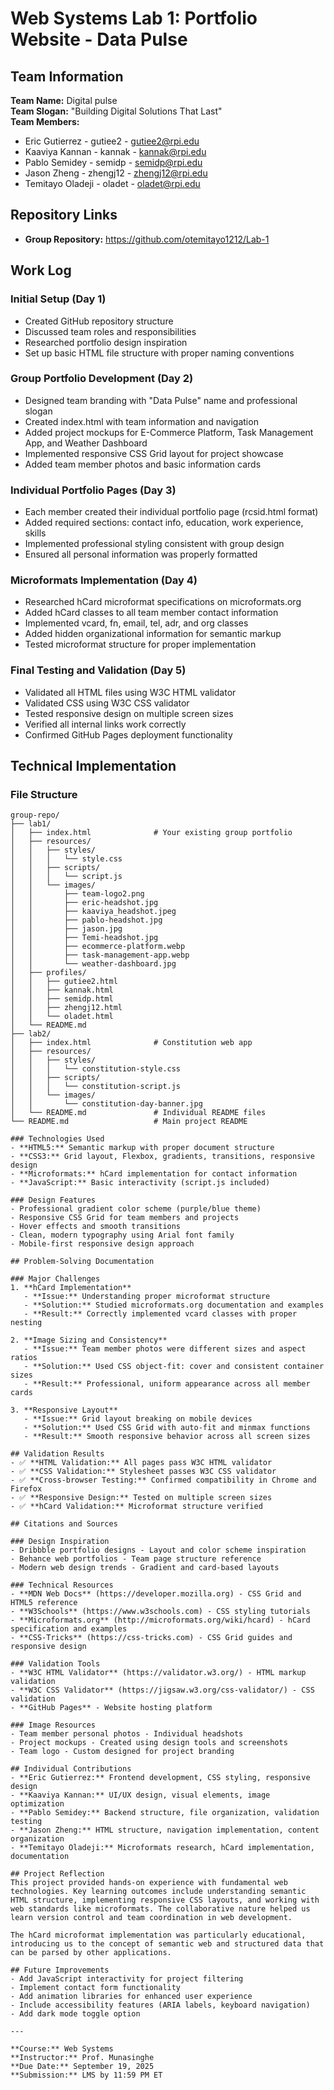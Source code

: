 # Web Systems Lab 1: Portfolio Website - Data Pulse

## Team Information
**Team Name:** Digital pulse  
**Team Slogan:** "Building Digital Solutions That Last"  
**Team Members:**
- Eric Gutierrez - gutiee2 - gutiee2@rpi.edu
- Kaaviya Kannan - kannak - kannak@rpi.edu  
- Pablo Semidey - semidp - semidp@rpi.edu
- Jason Zheng - zhengj12 - zhengj12@rpi.edu
- Temitayo Oladeji - oladet - oladet@rpi.edu

## Repository Links
- **Group Repository:** https://github.com/otemitayo1212/Lab-1

## Work Log

### Initial Setup (Day 1)
- Created GitHub repository structure
- Discussed team roles and responsibilities
- Researched portfolio design inspiration
- Set up basic HTML file structure with proper naming conventions

### Group Portfolio Development (Day 2)
- Designed team branding with "Data Pulse" name and professional slogan
- Created index.html with team information and navigation
- Added project mockups for E-Commerce Platform, Task Management App, and Weather Dashboard
- Implemented responsive CSS Grid layout for project showcase
- Added team member photos and basic information cards

### Individual Portfolio Pages (Day 3)
- Each member created their individual portfolio page (rcsid.html format)
- Added required sections: contact info, education, work experience, skills
- Implemented professional styling consistent with group design
- Ensured all personal information was properly formatted

### Microformats Implementation (Day 4)
- Researched hCard microformat specifications on microformats.org
- Added hCard classes to all team member contact information
- Implemented vcard, fn, email, tel, adr, and org classes
- Added hidden organizational information for semantic markup
- Tested microformat structure for proper implementation

### Final Testing and Validation (Day 5)
- Validated all HTML files using W3C HTML validator
- Validated CSS using W3C CSS validator
- Tested responsive design on multiple screen sizes
- Verified all internal links work correctly
- Confirmed GitHub Pages deployment functionality

## Technical Implementation

### File Structure
```
group-repo/
├── lab1/
│   ├── index.html              # Your existing group portfolio
│   ├── resources/
│   │   ├── styles/
│   │   │   └── style.css
│   │   ├── scripts/
│   │   │   └── script.js
│   │   └── images/
│   │       ├── team-logo2.png
│   │       ├── eric-headshot.jpg
│   │       ├── kaaviya_headshot.jpeg
│   │       ├── pablo-headshot.jpg
│   │       ├── jason.jpg
│   │       ├── Temi-headshot.jpg
│   │       ├── ecommerce-platform.webp
│   │       ├── task-management-app.webp
│   │       └── weather-dashboard.jpg
│   ├── profiles/
│   │   ├── gutiee2.html
│   │   ├── kannak.html
│   │   ├── semidp.html
│   │   ├── zhengj12.html
│   │   └── oladet.html
│   └── README.md
├── lab2/                      
│   ├── index.html              # Constitution web app
│   ├── resources/
│   │   ├── styles/
│   │   │   └── constitution-style.css
│   │   ├── scripts/
│   │   │   └── constitution-script.js
│   │   └── images/
│   │       └── constitution-day-banner.jpg
│   └── README.md               # Individual README files
└── README.md                   # Main project README

### Technologies Used
- **HTML5:** Semantic markup with proper document structure
- **CSS3:** Grid layout, Flexbox, gradients, transitions, responsive design
- **Microformats:** hCard implementation for contact information
- **JavaScript:** Basic interactivity (script.js included)

### Design Features
- Professional gradient color scheme (purple/blue theme)
- Responsive CSS Grid for team members and projects
- Hover effects and smooth transitions
- Clean, modern typography using Arial font family
- Mobile-first responsive design approach

## Problem-Solving Documentation

### Major Challenges
1. **hCard Implementation**
   - **Issue:** Understanding proper microformat structure
   - **Solution:** Studied microformats.org documentation and examples
   - **Result:** Correctly implemented vcard classes with proper nesting

2. **Image Sizing and Consistency**
   - **Issue:** Team member photos were different sizes and aspect ratios
   - **Solution:** Used CSS object-fit: cover and consistent container sizes
   - **Result:** Professional, uniform appearance across all member cards

3. **Responsive Layout**
   - **Issue:** Grid layout breaking on mobile devices
   - **Solution:** Used CSS Grid with auto-fit and minmax functions
   - **Result:** Smooth responsive behavior across all screen sizes

## Validation Results
- ✅ **HTML Validation:** All pages pass W3C HTML validator
- ✅ **CSS Validation:** Stylesheet passes W3C CSS validator  
- ✅ **Cross-browser Testing:** Confirmed compatibility in Chrome and Firefox
- ✅ **Responsive Design:** Tested on multiple screen sizes
- ✅ **hCard Validation:** Microformat structure verified

## Citations and Sources

### Design Inspiration
- Dribbble portfolio designs - Layout and color scheme inspiration
- Behance web portfolios - Team page structure reference
- Modern web design trends - Gradient and card-based layouts

### Technical Resources
- **MDN Web Docs** (https://developer.mozilla.org) - CSS Grid and HTML5 reference
- **W3Schools** (https://www.w3schools.com) - CSS styling tutorials
- **Microformats.org** (http://microformats.org/wiki/hcard) - hCard specification and examples
- **CSS-Tricks** (https://css-tricks.com) - CSS Grid guides and responsive design

### Validation Tools
- **W3C HTML Validator** (https://validator.w3.org/) - HTML markup validation
- **W3C CSS Validator** (https://jigsaw.w3.org/css-validator/) - CSS validation
- **GitHub Pages** - Website hosting platform

### Image Resources
- Team member personal photos - Individual headshots
- Project mockups - Created using design tools and screenshots
- Team logo - Custom designed for project branding

## Individual Contributions
- **Eric Gutierrez:** Frontend development, CSS styling, responsive design
- **Kaaviya Kannan:** UI/UX design, visual elements, image optimization  
- **Pablo Semidey:** Backend structure, file organization, validation testing
- **Jason Zheng:** HTML structure, navigation implementation, content organization
- **Temitayo Oladeji:** Microformats research, hCard implementation, documentation

## Project Reflection
This project provided hands-on experience with fundamental web technologies. Key learning outcomes include understanding semantic HTML structure, implementing responsive CSS layouts, and working with web standards like microformats. The collaborative nature helped us learn version control and team coordination in web development.

The hCard microformat implementation was particularly educational, introducing us to the concept of semantic web and structured data that can be parsed by other applications.

## Future Improvements
- Add JavaScript interactivity for project filtering
- Implement contact form functionality
- Add animation libraries for enhanced user experience
- Include accessibility features (ARIA labels, keyboard navigation)
- Add dark mode toggle option

---

**Course:** Web Systems  
**Instructor:** Prof. Munasinghe  
**Due Date:** September 19, 2025  
**Submission:** LMS by 11:59 PM ET
